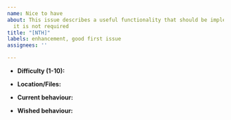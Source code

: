 ```yaml
---
name: Nice to have
about: This issue describes a useful functionality that should be implemented, but
  it is not required
title: "[NTH]"
labels: enhancement, good first issue
assignees: ''

---
```


- **Difficulty (1-10):**

- **Location/Files:**

- **Current behaviour:**

- **Wished behaviour:**
